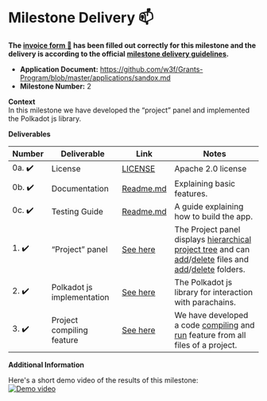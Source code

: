 # Milestone Delivery :mailbox:

**The [invoice form :pencil:](https://docs.google.com/forms/d/e/1FAIpQLSfmNYaoCgrxyhzgoKQ0ynQvnNRoTmgApz9NrMp-hd8mhIiO0A/viewform) has been filled out correctly for this milestone and the delivery is according to the official [milestone delivery guidelines](https://github.com/w3f/Grants-Program/blob/master/docs/Support%20Docs/milestone-deliverables-guidelines.md).**  

* **Application Document:**  https://github.com/w3f/Grants-Program/blob/master/applications/sandox.md 
* **Milestone Number:** 2

**Context**  
In this milestone we have developed the “project” panel and implemented the Polkadot js library.

**Deliverables**

| Number | Deliverable | Link | Notes |
| ------------- | ------------- | ------------- |------------- |
| 0a. :heavy_check_mark: | License | [LICENSE]( https://github.com/sandoxio/sandox/blob/main/LICENSE) | Apache 2.0 license |
| 0b. :heavy_check_mark: | Documentation | [Readme.md](https://github.com/sandoxio/sandox/blob/main/README.md) | Explaining basic features. |
| 0c. :heavy_check_mark: | Testing Guide | [Readme.md](https://github.com/sandoxio/sandox/blob/main/README.md#how-to) | A guide explaining how to build the app. |
| 1. :heavy_check_mark: | “Project” panel | [See here](https://github.com/sandoxio/sandox/blob/main/src/components/panels/projectInfo/projectInfo.js) | The Project panel displays [hierarchical project tree](https://github.com/sandoxio/sandox/blob/main/src/components/ui/tree/tree.js) and can [add](https://github.com/sandoxio/sandox/blob/main/src/components/modal/project/createFile/createFile.js)/[delete](https://github.com/sandoxio/sandox/blob/main/src/service/projectManager.js#L256) files and [add](https://github.com/sandoxio/sandox/blob/main/src/components/modal/project/createDirectory/createDirectory.js)/[delete](https://github.com/sandoxio/sandox/blob/main/src/service/projectManager.js#L286) folders. | 
| 2. :heavy_check_mark: | Polkadot js implementation | [See here](https://github.com/sandoxio/sandox/blob/main/src/service/projectManager.js#L399) | The Polkadot js library for interaction with parachains. | 
| 3. :heavy_check_mark: | Project compiling feature | [See here](https://github.com/sandoxio/sandox/blob/main/src/service/projectManager.js) | We have developed a code [compiling](https://github.com/sandoxio/sandox/blob/main/src/service/projectManager.js#L48) and [run](https://github.com/sandoxio/sandox/blob/main/src/service/projectManager.js#L79) feature from all files of a project. | 

**Additional Information**  

Here's a short demo video of the results of this milestone:  
[![Demo video](https://img.youtube.com/vi/jkzKwSGnxCg/hqdefault.jpg)](https://youtu.be/jkzKwSGnxCg)
